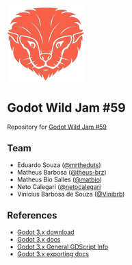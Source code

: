 ![Godot Wild Jam Logo](assets/images/godot-wild-jam/Wildling_head_only_180x180.png)
# Godot Wild Jam #59

Repository for [Godot Wild Jam #59](https://itch.io/jam/godot-wild-jam-59)

## Team
- Eduardo Souza ([@mrtheduts](https://github.com/mrtheduts))
- Matheus Barbosa ([@theus-brz](https://github.com/theus-brz))
- Matheus Bio Salles ([@matbio](https://github.com/matbio))
- Neto Calegari ([@netocalegari](https://github.com/netocalegari)
- Vinícius Barbosa de Souza ([@Vinibrb](https://github.com/Vinibrb))

## References
- [Godot 3.x download](https://godotengine.org/download/3.x/)
- [Godot 3.x docs](https://docs.godotengine.org/pt_BR/stable/index.html)
- [Godot 3.x General GDScript Info](https://docs.godotengine.org/pt_BR/stable/tutorials/scripting/gdscript/gdscript_basics.html)
- [Godot 3.x exporting docs](https://docs.godotengine.org/pt_BR/stable/tutorials/export/exporting_projects.html)
